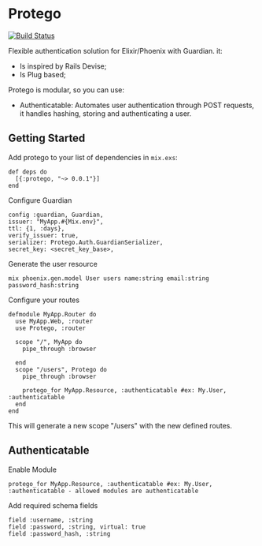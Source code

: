 # Protego
[![Build Status](https://travis-ci.org/plus-eg/protego.svg?branch=master)](https://travis-ci.org/plus-eg/protego)

Flexible authentication solution for Elixir/Phoenix with Guardian. it:

* Is inspired by Rails Devise;
* Is Plug based;

Protego is modular, so you can use:

* Authenticatable: Automates user authentication through POST requests, it 
handles hashing, storing and authenticating a user.

## Getting Started 
  
Add protego to your list of dependencies in `mix.exs`:

    def deps do
      [{:protego, "~> 0.0.1"}]
    end

Configure Guardian

    config :guardian, Guardian,
    issuer: "MyApp.#{Mix.env}",
    ttl: {1, :days},
    verify_issuer: true,
    serializer: Protego.Auth.GuardianSerializer,
    secret_key: <secret_key_base>,

Generate the user resource

    mix phoenix.gen.model User users name:string email:string password_hash:string

Configure your routes

    defmodule MyApp.Router do
      use MyApp.Web, :router
      use Protego, :router

      scope "/", MyApp do
        pipe_through :browser

      end
      scope "/users", Protego do
        pipe_through :browser

        protego_for MyApp.Resource, :authenticatable #ex: My.User, :authenticatable
      end
    end
	
This will generate a new scope "/users" with the new defined routes.

## Authenticatable

Enable Module

    protego_for MyApp.Resource, :authenticatable #ex: My.User, :authenticatable - allowed modules are authenticatable

Add required schema fields

    field :username, :string
    field :password, :string, virtual: true
    field :password_hash, :string

